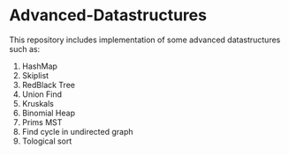# Advanced-Datastructures
This repository includes implementation of some advanced datastructures such as:
1. HashMap
2. Skiplist
3. RedBlack Tree
4. Union Find
5. Kruskals
6. Binomial Heap
7. Prims MST
8. Find cycle in undirected graph
9. Tological sort

